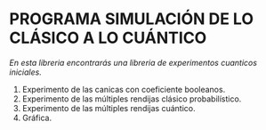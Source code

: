 # PROGRAMA SIMULACIÓN DE LO CLÁSICO A LO CUÁNTICO

_En esta libreria encontrarás una libreria de experimentos cuanticos iniciales._

1. Experimento de las canicas con coeficiente booleanos.
2. Experimento de las múltiples rendijas clásico probabilístico.
3. Experimento de las múltiples rendijas cuántico.
4. Gráfica.
